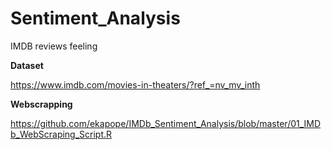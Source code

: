 # Sentiment_Analysis
IMDB reviews feeling 

**Dataset**

https://www.imdb.com/movies-in-theaters/?ref_=nv_mv_inth

**Webscrapping**

https://github.com/ekapope/IMDb_Sentiment_Analysis/blob/master/01_IMDb_WebScraping_Script.R


